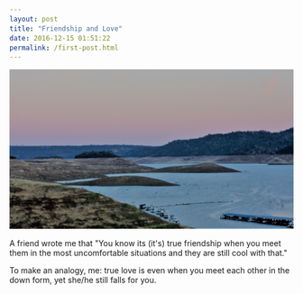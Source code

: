 ```yaml
---
layout: post
title: "Friendship and Love"
date: 2016-12-15 01:51:22
permalink: /first-post.html
---
```


<span class="image featured"><img src="/images/pic02.JPG" alt=""></span>

A friend wrote me that "You know its (it's) true friendship when you meet them in the most uncomfortable situations and they are still cool with that."

  
To make an analogy, me: true love is even when you meet each other in the down form, yet she/he still falls for you.

